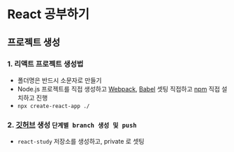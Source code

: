 # React 공부하기

## 프로젝트 생성

### 1. 리액트 프로젝트 생성법

- 폴더명은 반드시 소문자로 만들기
- Node.js 프로젝트를 직접 생성하고 [Webpack](https://webpack.kr/), [Babel](https://babeljs.io/) 셋팅 직접하고 [npm](https://www.npmjs.com/) 직접 설치하고 진행
- `npx create-react-app ./`

### 2. [깃허브](https://github.com/) 생성 `단계별 branch 생성 및 push`

- `react-study` 저장소를 생성하고, private 로 셋팅
